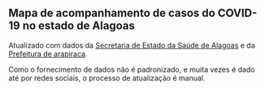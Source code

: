 ## Mapa de acompanhamento de casos do COVID-19 no estado de Alagoas

Atualizado com dados da [Secretaria de Estado da Saúde de Alagoas](http://www.saude.al.gov.br) e da [Prefeitura de arapiraca](http://web.arapiraca.al.gov.br).

Como o fornecimento de dados não é padronizado, e muita vezes é dado até por redes sociais, o processo de atualização é manual.
